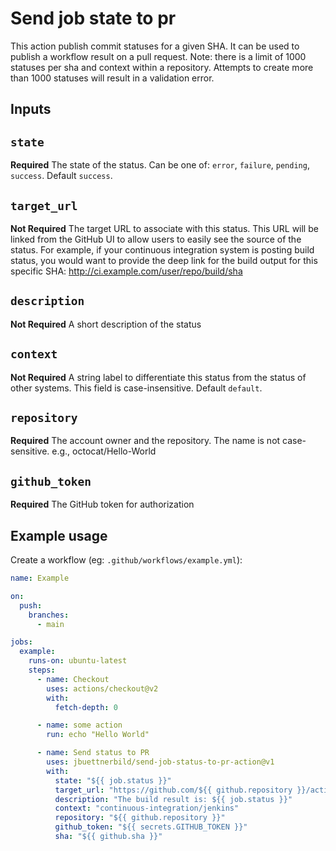# Send job state to pr 
This action publish commit statuses for a given SHA. It can be used to publish a workflow result on a pull request. Note: there is a limit of 1000 statuses per sha and context within a repository. Attempts to create more than 1000 statuses will result in a validation error.

## Inputs

## `state`

**Required** The state of the status. Can be one of: `error`, `failure`, `pending`, `success`. Default `success`.

## `target_url`

**Not Required** The target URL to associate with this status. This URL will be linked from the GitHub UI to allow users to easily see the source of the status.
For example, if your continuous integration system is posting build status, you would want to provide the deep link for the build output for this specific SHA:
http://ci.example.com/user/repo/build/sha

## `description`

**Not Required** A short description of the status

## `context`

**Not Required** A string label to differentiate this status from the status of other systems. This field is case-insensitive. Default `default`.

## `repository`

**Required** The account owner and the repository. The name is not case-sensitive. e.g., octocat/Hello-World

## `github_token`

**Required** The GitHub token for authorization

## Example usage

Create a workflow (eg: `.github/workflows/example.yml`):

```yaml
name: Example

on:
  push:
    branches:
      - main

jobs:
  example:
    runs-on: ubuntu-latest
    steps:
      - name: Checkout
        uses: actions/checkout@v2
        with:
          fetch-depth: 0

      - name: some action
        run: echo "Hello World"

      - name: Send status to PR
        uses: jbuettnerbild/send-job-status-to-pr-action@v1
        with:
          state: "${{ job.status }}"
          target_url: "https://github.com/${{ github.repository }}/actions/runs/${{ github.run_id }}"
          description: "The build result is: ${{ job.status }}"
          context: "continuous-integration/jenkins"
          repository: "${{ github.repository }}"
          github_token: "${{ secrets.GITHUB_TOKEN }}"
          sha: "${{ github.sha }}"
```